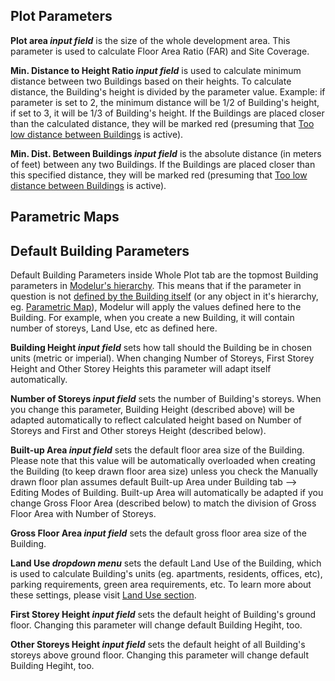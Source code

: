 Plot Parameters
---------------

**Plot area _input field_** is the size of the whole development area. This parameter is used to calculate Floor Area Ratio (FAR) and Site Coverage.
 
**Min. Distance to Height Ratio _input field_** is used to calculate minimum distance between two Buildings based on their heights. To calculate distance, the Building's height is divided by the parameter value. Example: if parameter is set to 2, the minimum distance will be 1/2 of Building's height, if set to 3, it will be 1/3 of Building's height. If the Buildings are placed closer than the calculated distance, they will be marked red (presuming that [Too low distance between Buildings](survey/#warnings) is active).

**Min. Dist. Between Buildings _input field_** is the absolute distance (in meters of feet) between any two Buildings. If the Buildings are placed closer than this specified distance, they will be marked red (presuming that [Too low distance between Buildings](survey/#warnings) is active).

Parametric Maps
---------------
Default Building Parameters
---------------------------
Default Building Parameters inside Whole Plot tab are the topmost Building parameters in [Modelur's hierarchy](/quickstart/#step-3-changing-the-parameters). This means that if the parameter in question is not [defined by the Building itself](building/#selected-building-parameters) (or any object in it's hierarchy, eg. [Parametric Map](#parametric-maps)), Modelur will apply the values defined here to the Building. For example, when you create a new Building, it will contain number of storeys, Land Use, etc as defined here.

**Building Height _input field_** sets how tall should the Building be in chosen units (metric or imperial). When changing Number of Storeys, First Storey Height and Other Storey Heights this parameter will adapt itself automatically.

**Number of Storeys _input field_** sets the number of Building's storeys. When you change this parameter, Building Height (described above) will be adapted automatically to reflect calculated height based on Number of Storeys and First and Other storeys Height (described below).

**Built-up Area _input field_** sets the default floor area size of the Building. Please note that this value will be automatically overloaded when creating the Building (to keep drawn floor area size) unless you check the Manually drawn floor plan assumes default Built-up Area under Building tab --> Editing Modes of Building. Built-up Area will automatically be adapted if you change Gross Floor Area (described below) to match the division of Gross Floor Area with Number of Storeys. 

**Gross Floor Area _input field_** sets the default gross floor area size of the Building.

**Land Use _dropdown menu_** sets the default Land Use of the Building, which is used to calculate Building's units (eg. apartments, residents, offices, etc), parking requirements, green area requirements, etc. To learn more about these settings, please visit [Land Use section](land_use).
 
**First Storey Height _input field_** sets the default height of Building's ground floor. Changing this parameter will change default Building Hegiht, too.

**Other Storeys Height _input field_** sets the default height of all Building's storeys above ground floor. Changing this parameter will change default Building Hegiht, too.